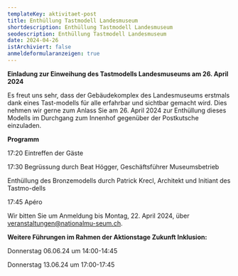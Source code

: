 ```yaml
---
templateKey: aktivitaet-post
title: Enthüllung Tastmodell Landesmuseum
shortdescription: Enthüllung Tastmodell Landesmuseum
seodescription: Enthüllung Tastmodell Landesmuseum
date: 2024-04-26
istArchiviert: false
anmeldeformularanzeigen: true
---
```

<!--StartFragment-->

**Einladung zur Einweihung des Tastmodells Landesmuseums am 26. April 2024**



Es freut uns sehr, dass der Gebäudekomplex des Landesmuseums erstmals dank eines Tast-modells für alle erfahrbar und sichtbar gemacht wird. Dies nehmen wir gerne zum Anlass Sie am 26. April 2024 zur Enthüllung dieses Modells im Durchgang zum Innenhof gegenüber der Postkutsche einzuladen.

**Programm**

17:20 Eintreffen der Gäste

17:30 Begrüssung durch Beat Högger, Geschäftsführer Museumsbetrieb

Enthüllung des Bronzemodells durch Patrick Krecl, Architekt und Initiant des Tastmo-dells

17:45 Apéro

Wir bitten Sie um Anmeldung bis Montag, 22. April 2024, über veranstaltungen@nationalmu-seum.ch.





**W﻿eitere Führungen im Rahmen der Aktionstage Zukunft Inklusion:**

Donnerstag 06.06.24 um 14:00-14:45

Donnerstag 13.06.24 um 17:00-17:45

<!--EndFragment-->